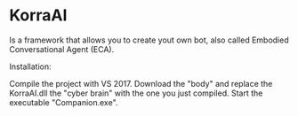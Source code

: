 # KorraAI

Is a framework that allows you to create yout own bot, also called Embodied Conversational Agent (ECA).

Installation:

Compile the project with VS 2017. Download the "body" and replace the KorraAI.dll the "cyber brain" with the one you just compiled. Start the executable "Companion.exe".
